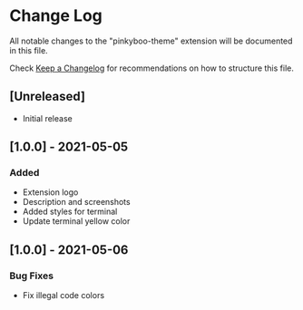 # Change Log

All notable changes to the "pinkyboo-theme" extension will be documented in this file.

Check [Keep a Changelog](http://keepachangelog.com/) for recommendations on how to structure this file.

## [Unreleased]

- Initial release

## [1.0.0] - 2021-05-05

### Added

- Extension logo
- Description and screenshots
- Added styles for terminal
- Update terminal yellow color

## [1.0.0] - 2021-05-06

### Bug Fixes

- Fix illegal code colors 